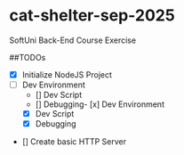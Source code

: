 # cat-shelter-sep-2025
SoftUni Back-End Course Exercise

##TODOs
- [x] Initialize NodeJS Project
- [ ] Dev Environment
    - [] Dev Script
    - [] Debugging- [x] Dev Environment
    - [x] Dev Script
    - [x] Debugging
- [] Create basic HTTP Server